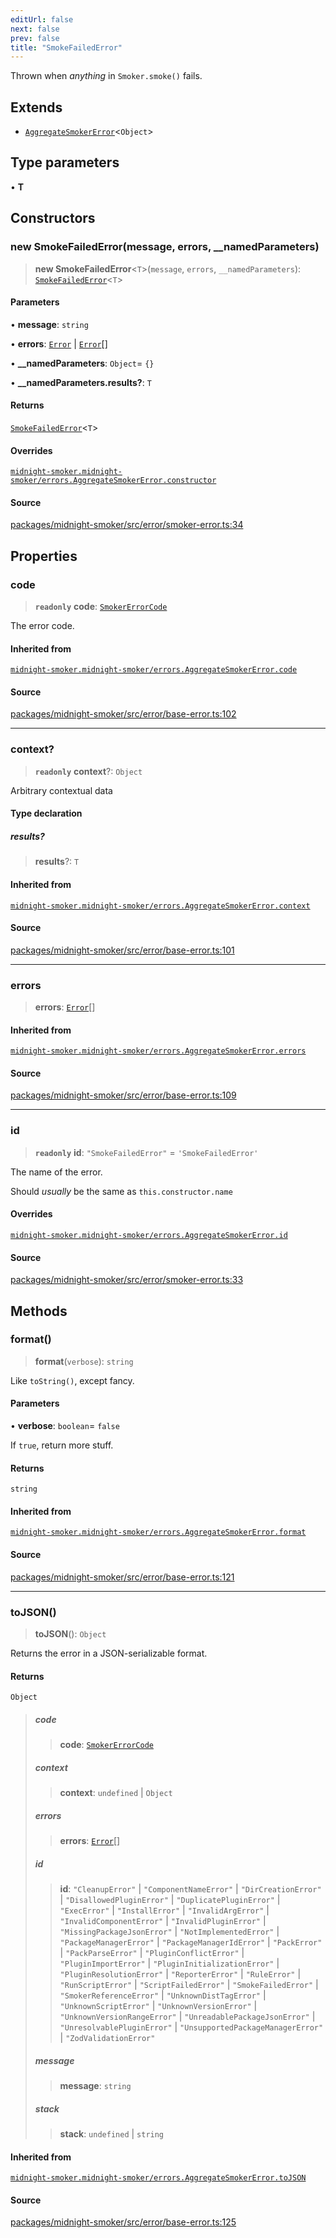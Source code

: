 ```yaml
---
editUrl: false
next: false
prev: false
title: "SmokeFailedError"
---
```


Thrown when _anything_ in `Smoker.smoke()` fails.

## Extends

- [`AggregateSmokerError`](/api/midnight-smoker/midnight-smoker/errors/classes/aggregatesmokererror/)\<`Object`\>

## Type parameters

• **T**

## Constructors

### new SmokeFailedError(message, errors, __namedParameters)

> **new SmokeFailedError**\<`T`\>(`message`, `errors`, `__namedParameters`): [`SmokeFailedError`](/api/midnight-smoker/midnight-smoker/errors/classes/smokefailederror/)\<`T`\>

#### Parameters

• **message**: `string`

• **errors**: [`Error`]( https://developer.mozilla.org/docs/Web/JavaScript/Reference/Global_Objects/Error ) \| [`Error`]( https://developer.mozilla.org/docs/Web/JavaScript/Reference/Global_Objects/Error )[]

• **\_\_namedParameters**: `Object`= `{}`

• **\_\_namedParameters\.results?**: `T`

#### Returns

[`SmokeFailedError`](/api/midnight-smoker/midnight-smoker/errors/classes/smokefailederror/)\<`T`\>

#### Overrides

[`midnight-smoker.midnight-smoker/errors.AggregateSmokerError.constructor`](/api/midnight-smoker/midnight-smoker/errors/classes/aggregatesmokererror/#constructors)

#### Source

[packages/midnight-smoker/src/error/smoker-error.ts:34](https://github.com/boneskull/midnight-smoker/blob/417858b/packages/midnight-smoker/src/error/smoker-error.ts#L34)

## Properties

### code

> **`readonly`** **code**: [`SmokerErrorCode`](/api/midnight-smoker/midnight-smoker/errors/type-aliases/smokererrorcode/)

The error code.

#### Inherited from

[`midnight-smoker.midnight-smoker/errors.AggregateSmokerError.code`](/api/midnight-smoker/midnight-smoker/errors/classes/aggregatesmokererror/#code)

#### Source

[packages/midnight-smoker/src/error/base-error.ts:102](https://github.com/boneskull/midnight-smoker/blob/417858b/packages/midnight-smoker/src/error/base-error.ts#L102)

***

### context?

> **`readonly`** **context**?: `Object`

Arbitrary contextual data

#### Type declaration

##### results?

> **results**?: `T`

#### Inherited from

[`midnight-smoker.midnight-smoker/errors.AggregateSmokerError.context`](/api/midnight-smoker/midnight-smoker/errors/classes/aggregatesmokererror/#context)

#### Source

[packages/midnight-smoker/src/error/base-error.ts:101](https://github.com/boneskull/midnight-smoker/blob/417858b/packages/midnight-smoker/src/error/base-error.ts#L101)

***

### errors

> **errors**: [`Error`]( https://developer.mozilla.org/docs/Web/JavaScript/Reference/Global_Objects/Error )[]

#### Inherited from

[`midnight-smoker.midnight-smoker/errors.AggregateSmokerError.errors`](/api/midnight-smoker/midnight-smoker/errors/classes/aggregatesmokererror/#errors)

#### Source

[packages/midnight-smoker/src/error/base-error.ts:109](https://github.com/boneskull/midnight-smoker/blob/417858b/packages/midnight-smoker/src/error/base-error.ts#L109)

***

### id

> **`readonly`** **id**: `"SmokeFailedError"` = `'SmokeFailedError'`

The name of the error.

Should _usually_ be the same as `this.constructor.name`

#### Overrides

[`midnight-smoker.midnight-smoker/errors.AggregateSmokerError.id`](/api/midnight-smoker/midnight-smoker/errors/classes/aggregatesmokererror/#abstract-id)

#### Source

[packages/midnight-smoker/src/error/smoker-error.ts:33](https://github.com/boneskull/midnight-smoker/blob/417858b/packages/midnight-smoker/src/error/smoker-error.ts#L33)

## Methods

### format()

> **format**(`verbose`): `string`

Like `toString()`, except fancy.

#### Parameters

• **verbose**: `boolean`= `false`

If `true`, return more stuff.

#### Returns

`string`

#### Inherited from

[`midnight-smoker.midnight-smoker/errors.AggregateSmokerError.format`](/api/midnight-smoker/midnight-smoker/errors/classes/aggregatesmokererror/#format)

#### Source

[packages/midnight-smoker/src/error/base-error.ts:121](https://github.com/boneskull/midnight-smoker/blob/417858b/packages/midnight-smoker/src/error/base-error.ts#L121)

***

### toJSON()

> **toJSON**(): `Object`

Returns the error in a JSON-serializable format.

#### Returns

`Object`

> ##### code
>
> > **code**: [`SmokerErrorCode`](/api/midnight-smoker/midnight-smoker/errors/type-aliases/smokererrorcode/)
>
> ##### context
>
> > **context**: `undefined` \| `Object`
>
> ##### errors
>
> > **errors**: [`Error`]( https://developer.mozilla.org/docs/Web/JavaScript/Reference/Global_Objects/Error )[]
>
> ##### id
>
> > **id**: `"CleanupError"` \| `"ComponentNameError"` \| `"DirCreationError"` \| `"DisallowedPluginError"` \| `"DuplicatePluginError"` \| `"ExecError"` \| `"InstallError"` \| `"InvalidArgError"` \| `"InvalidComponentError"` \| `"InvalidPluginError"` \| `"MissingPackageJsonError"` \| `"NotImplementedError"` \| `"PackageManagerError"` \| `"PackageManagerIdError"` \| `"PackError"` \| `"PackParseError"` \| `"PluginConflictError"` \| `"PluginImportError"` \| `"PluginInitializationError"` \| `"PluginResolutionError"` \| `"ReporterError"` \| `"RuleError"` \| `"RunScriptError"` \| `"ScriptFailedError"` \| `"SmokeFailedError"` \| `"SmokerReferenceError"` \| `"UnknownDistTagError"` \| `"UnknownScriptError"` \| `"UnknownVersionError"` \| `"UnknownVersionRangeError"` \| `"UnreadablePackageJsonError"` \| `"UnresolvablePluginError"` \| `"UnsupportedPackageManagerError"` \| `"ZodValidationError"`
>
> ##### message
>
> > **message**: `string`
>
> ##### stack
>
> > **stack**: `undefined` \| `string`
>

#### Inherited from

[`midnight-smoker.midnight-smoker/errors.AggregateSmokerError.toJSON`](/api/midnight-smoker/midnight-smoker/errors/classes/aggregatesmokererror/#tojson)

#### Source

[packages/midnight-smoker/src/error/base-error.ts:125](https://github.com/boneskull/midnight-smoker/blob/417858b/packages/midnight-smoker/src/error/base-error.ts#L125)
